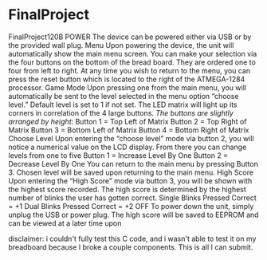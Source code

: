 # FinalProject
FinalProject120B
POWER
The device can be powered either via USB or by the provided wall plug.
Menu
Upon powering the device, the unit will automatically show the main menu screen.
You can make your selection via the four buttons on the bottom of the bread board. They are ordered one to four from left to right.
At any time you wish to return to the menu, you can press the reset button which is located to the right of the ATMEGA-1284 processor.
Game Mode
Upon pressing one from the main menu, you will automatically be sent to the level selected in the menu option “choose level.” Default level is set to 1 if not set.
The LED matrix will light up its corners in correlation of the 4 large buttons.
*The buttons are slightly arranged by height:*
Button 1 = Top Left of Matrix
Button 2 = Top Right of Matrix
Button 3 = Bottom Left of Matrix
Button 4 = Bottom Right of Matrix
Choose Level
Upon entering the “choose level” mode via button 2, you will notice a numerical value on the LCD display.
From there you can change levels from one to five
Button 1 = Increase Level By One
Button 2 = Decrease Level By One
You can return to the main menu by pressing Button 3.
Chosen level will be saved upon returning to the main menu.
High Score
Upon entering the “High Score” mode via button 3, you will be shown with the highest score recorded.
The high score is determined by the highest number of blinks the user has gotten correct.
Single Blinks Pressed Correct = +1
Dual Blinks Pressed Correct = +2
OFF
To power down the unit, simply unplug the USB or power plug.
The high score will be saved to EEPROM and can be viewed at a later time upon 




disclaimer: i couldn't fully test this C code, and i wasn't able to test it on my breadboard because I broke a couple components.  This is all I can submit.  
